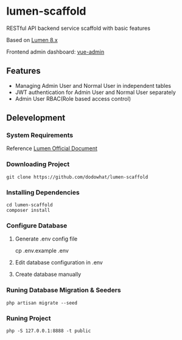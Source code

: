 # lumen-scaffold

RESTful API backend service scaffold with basic features

Based on [Lumen 8.x](https://lumen.laravel.com/)

Frontend admin dashboard: [vue-admin](https://github.com/dodowhat/vue-admin)

## Features

- Managing Admin User and Normal User in independent tables
- JWT authentication for Admin User and Normal User separately
- Admin User RBAC(Role based access control)

## Delevelopment

### System Requirements

Reference [Lumen Official Document](https://lumen.laravel.com/docs/8.x/installation#installation)

### Downloading Project

    git clone https://github.com/dodowhat/lumen-scaffold

### Installing Dependencies

    cd lumen-scaffold
    composer install

### Configure Database

1. Generate .env config file

    cp .env.example .env

2. Edit database configuration in .env

3. Create database manually

### Runing Database Migration & Seeders

    php artisan migrate --seed

### Runing Project

    php -S 127.0.0.1:8888 -t public
